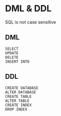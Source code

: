 # DML & DDL
SQL is not case sensitive
## DML
```
SELECT
UPDATE
DELETE
INSERT INTO
```

## DDL
```
CREATE DATABASE
ALTER DATABASE
CREATE TABLE
ALTER TABLE
CREATE INDEX
DROP INDEX
```



